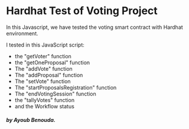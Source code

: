 <h1>Hardhat Test of Voting Project</h1> 

In this Javascript, we have tested the voting smart contract with Hardhat environment.

I tested in this JavaScript script:

- the "getVoter" function
- the "getOneProposal" function
- The "addVote" function
- The "addProposal" function
- The "setVote" function
- The "startProposalsRegistration" function
- The "endVotingSession" function
- the "tallyVotes" function
- and the Workflow status

<h5>by Ayoub Benouda.</h5>

